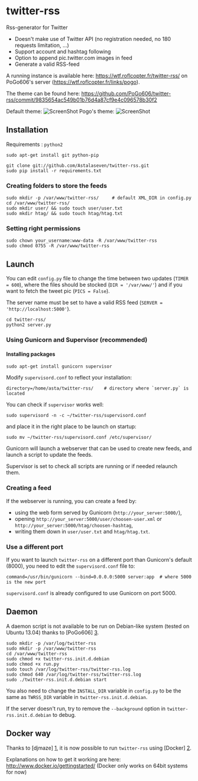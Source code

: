 twitter-rss
===========

Rss-generator for Twitter

* Doesn't make use of Twitter API (no registration needed, no 180 requests limitation, ...)
* Support account and hashtag following
* Option to append pic.twitter.com images in feed
* Generate a valid RSS-feed

A running instance is available here: https://wtf.roflcopter.fr/twitter-rss/ 
on PoGo606's server (https://wtf.roflcopter.fr/links/pogo). 

The theme can be found here:
https://github.com/PoGo606/twitter-rss/commit/9835654ac549b01b76d4a87cf9e4c096578b30f2

Default theme: ![ScreenShot](http://i.imgur.com/slSbJBO.png)
Pogo's theme: ![ScreenShot](http://i.imgur.com/i9bv24r.png)

## Installation

Requirements : `python2`

    sudo apt-get install git python-pip
    
    git clone git://github.com/Astalaseven/twitter-rss.git    
    sudo pip install -r requirements.txt

### Creating folders to store the feeds

    sudo mkdir -p /var/www/twitter-rss/     # default XML_DIR in config.py
    cd /var/www/twitter-rss/
    sudo mkdir user/ && sudo touch user/user.txt
    sudo mkdir htag/ && sudo touch htag/htag.txt

### Setting right permissions

    sudo chown your_username:www-data -R /var/www/twitter-rss
    sudo chmod 0755 -R /var/www/twitter-rss

    
## Launch

You can edit `config.py` file to change the time between two updates (`TIMER = 600`), where the files should be stocked (`DIR = '/var/www/'`) and if you want to fetch the tweet pic (`PICS = False`).

The server name must be set to have a valid RSS feed (`SERVER = 'http://localhost:5000'`).

    cd twitter-rss/
    python2 server.py

### Using Gunicorn and Supervisor (recommended)

#### Installing packages

    sudo apt-get install gunicorn supervisor

Modify `supervisord.conf` to reflect your installation:

    directory=/home/asta/twitter-rss/    # directory where `server.py` is located

You can check if `supervisor` works well:

    sudo supervisord -n -c ~/twitter-rss/supervisord.conf

and place it in the right place to be launch on startup:

    sudo mv ~/twitter-rss/supervisord.conf /etc/supervisor/


Gunicorn will launch a webserver that can be used to create new feeds, and launch a script to update the feeds. 

Supervisor is set to check all scripts are running or if needed relaunch them.

### Creating a feed

If the webserver is running, you can create a feed by: 

* using the web form served by Gunicorn (`http://your_server:5000/`),
* opening `http://your_server:5000/user/choosen-user.xml` or `http://your_server:5000/htag/choosen-hashtag`,
* writing them down in `user/user.txt` and `htag/htag.txt`.

### Use a different port

If you want to launch `twitter-rss` on a different port than Gunicorn's default (8000), you need to edit the `supervisord.conf` file to:

    command=/usr/bin/gunicorn --bind=0.0.0.0:5000 server:app  # where 5000 is the new port

`supervisord.conf` is already configured to use Gunicorn on port 5000.


## Daemon

A daemon script is not available to be run on Debian-like system (tested on Ubuntu 13.04) thanks to [PoGo606] [3].

    sudo mkdir -p /var/log/twitter-rss
    sudo mkdir -p /var/www/twitter-rss
    cd /var/www/twitter-rss
    sudo chmod +x twitter-rss.init.d.debian
    sudo chmod +x run.py
    sudo touch /var/log/twitter-rss/twitter-rss.log
    sudo chmod 640 /var/log/twitter-rss/twitter-rss.log
    sudo ./twitter-rss.init.d.debian start

You also need to change the `INSTALL_DIR` variable in `config.py` to be the same as `TWRSS_DIR` variable in `twitter-rss.init.d.debian`.

If the server doesn't run, try to remove the `--background` option in `twitter-rss.init.d.debian` to debug.

## Docker way

Thanks to [djmaze] [1], it is now possible to run `twitter-rss` using [Docker] [2].

Explanations on how to get it working are here: http://www.docker.io/gettingstarted/
(Docker only works on 64bit systems for now)

[1]: https://github.com/djmaze "djmaze"
[2]: http://docker.io "Docker.io"
[3]: https://github.com/PoGo606/twitter-rss/b44b0f6b0c8630fa83b46148702f05b55664935b/tools/twitter-rss.init.d.debian
